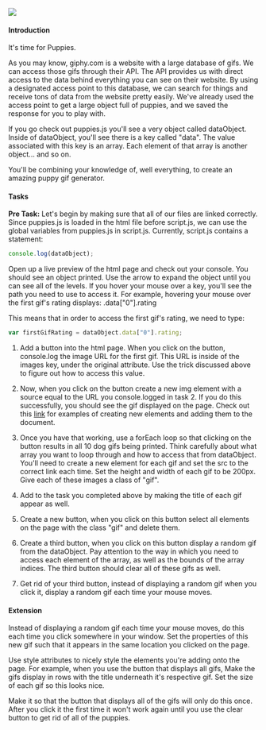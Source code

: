 
![](https://media.gettyimages.com/photos/puppies-in-a-basket-picture-id739281687)
#### Introduction
It's time for Puppies.

As you may know, giphy.com is a website with a large database of gifs. We can access those gifs through their API. The API provides us with direct access to the data behind everything you can see on their website. By using a designated access point to this database, we can search for things and receive tons of data from the website pretty easily. We've already used the access point to get a large object full of puppies, and we saved the response for you to play with.

If you go check out puppies.js you'll see a very object called dataObject. Inside of dataObject, you'll see there is a key called "data". The value associated with this key is an array. Each element of that array is another object... and so on.

You'll be combining your knowledge of, well everything, to create an amazing puppy gif generator.

#### Tasks
**Pre Task:** Let's begin by making sure that all of our files are linked correctly. Since puppies.js is loaded in the html file before script.js, we can use the global variables from puppies.js in script.js. Currently, script.js contains a statement:

```javascript
console.log(dataObject);
```
  Open up a live preview of the html page and check out your console. You should see an object printed. Use the arrow to expand the object until you can see all of the levels. If you hover your mouse over a key, you'll see the path you need to use to access it. For example, hovering your mouse over the first gif's rating displays: .data["0"].rating

  This means that in order to access the first gif's rating, we need to type:
  ```javascript
  var firstGifRating = dataObject.data["0"].rating;
  ```
1. Add a button into the html page. When you click on the button, console.log the image URL for the first gif. This URL is inside of the images key, under the original attribute. Use the trick discussed above to figure out how to access this value.

2. Now, when you click on the button create a new img element with a source equal to the URL you console.logged in task 2. If you do this successfully, you should see the gif displayed on the page. Check out this [link](https://www.w3schools.com/jsref/met_document_createelement.asp) for examples of creating new elements and adding them to the document.

3. Once you have that working, use a forEach loop so that clicking on the button results in all 10 dog gifs being printed. Think carefully about what array you want to loop through and how to access that from dataObject. You'll need to create a new element for each gif and set the src to the correct link each time. Set the height and width of each gif to be 200px. Give each of these images a class of "gif".

4. Add to the task you completed above by making the title of each gif appear as well.

5. Create a new button, when you click on this button select all elements on the page with the class "gif" and delete them.

6. Create a third button, when you click on this button display a random gif from the dataObject. Pay attention to the way in which you need to access each element of the array, as well as the bounds of the array indices. The third button should clear all of these gifs as well.

7. Get rid of your third button, instead of displaying a random gif when you click it, display a random gif each time your mouse moves.

#### Extension
Instead of displaying a random gif each time your mouse moves, do this each time you click somewhere in your window. Set the properties of this new gif such that it appears in the same location you clicked on the page.

Use style attributes to nicely style the elements you're adding onto the page. For example, when you use the button that displays all gifs, Make the gifs display in rows with the title underneath it's respective gif. Set the size of each gif so this looks nice.

Make it so that the button that displays all of the gifs will only do this once. After you click it the first time it won't work again until you use the clear button to get rid of all of the puppies.
